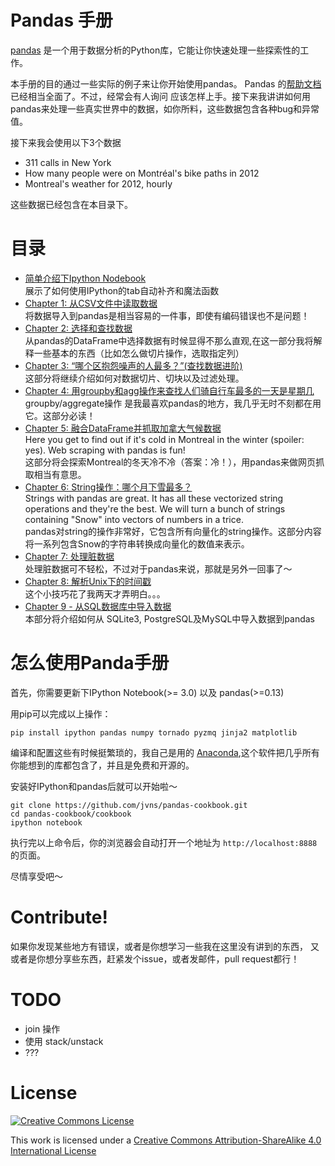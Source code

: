 Pandas 手册
===============

[pandas](http://pandas.pydata.org/) 是一个用于数据分析的Python库，它能让你快速处理一些探索性的工作。

本手册的目的通过一些实际的例子来让你开始使用pandas。
Pandas 的[帮助文档](http://pandas.pydata.org/pandas-docs/stable/)已经相当全面了。不过，经常会有人询问
应该怎样上手。接下来我讲讲如何用pandas来处理一些真实世界中的数据，如你所料，这些数据包含各种bug和异常值。

接下来我会使用以下3个数据

* 311 calls in New York
* How many people were on Montréal's bike paths in 2012
* Montreal's weather for 2012, hourly

这些数据已经包含在本目录下。

目录
=================


* [简单介绍下Ipython Nodebook](http://nbviewer.ipython.org/github/jvns/pandas-cookbook/blob/master/cookbook/A%20quick%20tour%20of%20IPython%20Notebook.ipynb)
  <br> 展示了如何使用IPython的tab自动补齐和魔法函数
* [Chapter 1: 从CSV文件中读取数据](http://nbviewer.ipython.org/github/jvns/pandas-cookbook/blob/master/cookbook/Chapter%201%20-%20Reading%20from%20a%20CSV.ipynb)
  <br> 将数据导入到pandas是相当容易的一件事，即使有编码错误也不是问题！
* [Chapter 2: 选择和查找数据](http://nbviewer.ipython.org/github/jvns/pandas-cookbook/blob/master/cookbook/Chapter%202%20-%20Selecting%20data%20&%20finding%20the%20most%20common%20complaint%20type.ipynb)
  <br>从pandas的DataFrame中选择数据有时候显得不那么直观,在这一部分我将解释一些基本的东西（比如怎么做切片操作，选取指定列）
* [Chapter 3: “哪个区抱怨噪声的人最多？”(查找数据进阶)](http://nbviewer.ipython.org/github/jvns/pandas-cookbook/blob/master/cookbook/Chapter%203%20-%20Which%20borough%20has%20the%20most%20noise%20complaints%20%28or%2C%20more%20selecting%20data%29.ipynb)
  <br>这部分将继续介绍如何对数据切片、切块以及过滤处理。
* [Chapter 4: 用groupby和agg操作来查找人们骑自行车最多的一天是星期几](http://nbviewer.ipython.org/github/jvns/pandas-cookbook/blob/master/cookbook/Chapter%204%20-%20Find%20out%20on%20which%20weekday%20people%20bike%20the%20most%20with%20groupby%20and%20aggregate.ipynb)
  <br> groupby/aggregate操作 是我最喜欢pandas的地方，我几乎无时不刻都在用它。这部分必读！
* [Chapter 5: 融合DataFrame并抓取加拿大气候数据](http://nbviewer.ipython.org/github/jvns/pandas-cookbook/blob/master/cookbook/Chapter%205%20-%20Combining%20dataframes%20and%20scraping%20Canadian%20weather%20data.ipynb)
  <br>Here you get to find out if it's cold in Montreal in the winter (spoiler: yes). Web scraping with pandas is fun!
  <br>这部分将会探索Montreal的冬天冷不冷（答案：冷！），用pandas来做网页抓取相当有意思。
* [Chapter 6: String操作：哪个月下雪最多？](http://nbviewer.ipython.org/github/jvns/pandas-cookbook/blob/master/cookbook/Chapter%206%20-%20String%20Operations-%20Which%20month%20was%20the%20snowiest.ipynb)
  <br> Strings with pandas are great. It has all these vectorized string operations and they're the best. We will turn a bunch of strings containing "Snow" into vectors of numbers in a trice.
  <br> pandas对string的操作非常好，它包含所有向量化的string操作。这部分内容将一系列包含Snow的字符串转换成向量化的数值来表示。
* [Chapter 7: 处理脏数据](http://nbviewer.ipython.org/github/jvns/pandas-cookbook/blob/master/cookbook/Chapter%207%20-%20Cleaning%20up%20messy%20data.ipynb)
  <br> 处理脏数据可不轻松，不过对于pandas来说，那就是另外一回事了～
* [Chapter 8: 解析Unix下的时间戳](http://nbviewer.ipython.org/github/jvns/pandas-cookbook/blob/master/cookbook/Chapter%208%20-%20How%20to%20deal%20with%20timestamps.ipynb)
  <br> 这个小技巧花了我两天才弄明白。。。
* [Chapter 9 - 从SQL数据库中导入数据](http://nbviewer.ipython.org/github/jvns/pandas-cookbook/blob/master/cookbook/Chapter%209%20-%20Loading%20data%20from%20SQL%20databases.ipynb)
  <br> 本部分将介绍如何从 SQLite3, PostgreSQL及MySQL中导入数据到pandas

怎么使用Panda手册
========================

首先，你需要更新下IPython Notebook(&gt;= 3.0) 以及 pandas(&gt;=0.13)

用pip可以完成以上操作：

```
pip install ipython pandas numpy tornado pyzmq jinja2 matplotlib
```

编译和配置这些有时候挺繁琐的，我自己是用的
[Anaconda](https://store.continuum.io/),这个软件把几乎所有你能想到的库都包含了，并且是免费和开源的。

安装好IPython和pandas后就可以开始啦～

```
git clone https://github.com/jvns/pandas-cookbook.git
cd pandas-cookbook/cookbook
ipython notebook
```

执行完以上命令后，你的浏览器会自动打开一个地址为 `http://localhost:8888`的页面。

尽情享受吧～

Contribute!
===========

如果你发现某些地方有错误，或者是你想学习一些我在这里没有讲到的东西，
又或者是你想分享些东西，赶紧发个issue，或者发邮件，pull request都行！


TODO
====

* join 操作
* 使用 stack/unstack
* ???


License
=======

<a rel="license" href="http://creativecommons.org/licenses/by-sa/4.0/"><img alt="Creative Commons License" style="border-width:0" src="http://i.creativecommons.org/l/by-sa/4.0/88x31.png" /></a><br />

This work is licensed under a [Creative Commons Attribution-ShareAlike 4.0 International License](http://creativecommons.org/licenses/by-sa/4.0/)
